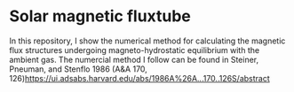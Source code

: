 # Solar magnetic fluxtube

In this repository, I show the numerical method for calculating the magnetic flux structures undergoing magneto-hydrostatic equilibrium with the ambient gas. The numercial method I follow can be found in Steiner, Pneuman, and Stenflo 1986 (A&A 170, 126)<https://ui.adsabs.harvard.edu/abs/1986A%26A...170..126S/abstract>
